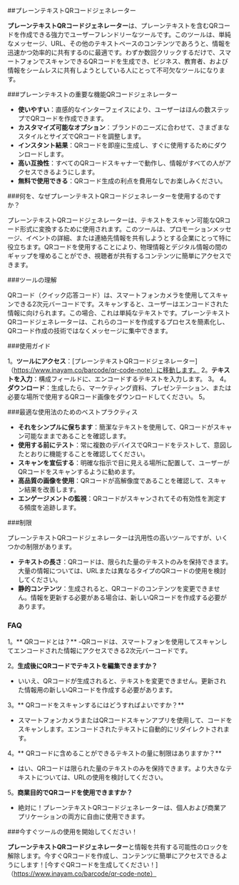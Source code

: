 ##プレーンテキストQRコードジェネレーター

**プレーンテキストQRコードジェネレーター**は、プレーンテキストを含むQRコードを作成できる強力でユーザーフレンドリーなツールです。このツールは、単純なメッセージ、URL、その他のテキストベースのコンテンツであろうと、情報を迅速かつ効率的に共有するのに最適です。わずか数回クリックするだけで、スマートフォンでスキャンできるQRコードを生成でき、ビジネス、教育者、および情報をシームレスに共有しようとしている人にとって不可欠なツールになります。

###プレーンテキストの重要な機能QRコードジェネレーター

-  **使いやすい**：直感的なインターフェイスにより、ユーザーはほんの数ステップでQRコードを作成できます。
-  **カスタマイズ可能なオプション**：ブランドのニーズに合わせて、さまざまなスタイルとサイズでQRコードを調整します。
-  **インスタント結果**：QRコードを即座に生成し、すぐに使用するためにダウンロードします。
-  **高い互換性**：すべてのQRコードスキャナーで動作し、情報がすべての人がアクセスできるようにします。
-  **無料で使用できる**：QRコード生成の利点を費用なしでお楽しみください。

###何を、なぜプレーンテキストQRコードジェネレーターを使用するのですか？

プレーンテキストQRコードジェネレーターは、テキストをスキャン可能なQRコード形式に変換するために使用されます。このツールは、プロモーションメッセージ、イベントの詳細、または連絡先情報を共有しようとする企業にとって特に役立ちます。QRコードを使用することにより、物理情報とデジタル情報の間のギャップを埋めることができ、視聴者が共有するコンテンツに簡単にアクセスできます。

###ツールの理解

QRコード（クイック応答コード）は、スマートフォンカメラを使用してスキャンできる2次元バーコードです。スキャンすると、ユーザーはエンコードされた情報に向けられます。この場合、これは単純なテキストです。プレーンテキストQRコードジェネレーターは、これらのコードを作成するプロセスを簡素化し、QRコード作成の技術ではなくメッセージに集中できます。

###使用ガイド

1。**ツールにアクセス**：[プレーンテキストQRコードジェネレーター]（https://www.inayam.co/barcode/qr-code-note）に移動します。
2。**テキストを入力**：構成フィールドに、エンコードするテキストを入力します。
3。
4。**ダウンロード**：生成したら、マーケティング資料、プレゼンテーション、または必要な場所で使用するQRコード画像をダウンロードしてください。
5。

###最適な使用法のためのベストプラクティス

-  **それをシンプルに保ちます**：簡潔なテキストを使用して、QRコードがスキャン可能なままであることを確認します。
-  **使用する前にテスト**：常に複数のデバイスでQRコードをテストして、意図したとおりに機能することを確認してください。
-  **スキャンを宣伝する**：明確な指示で目に見える場所に配置して、ユーザーがQRコードをスキャンするように勧めます。
-  **高品質の画像を使用**：QRコードが高解像度であることを確認して、スキャン結果を改善します。
-  **エンゲージメントの監視**：QRコードがスキャンされてその有効性を測定する頻度を追跡します。

###制限

プレーンテキストQRコードジェネレーターは汎用性の高いツールですが、いくつかの制限があります。
-  **テキストの長さ**：QRコードは、限られた量のテキストのみを保持できます。大量の情報については、URLまたは異なるタイプのQRコードの使用を検討してください。
-  **静的コンテンツ**：生成されると、QRコードのコンテンツを変更できません。情報を更新する必要がある場合は、新しいQRコードを作成する必要があります。

### FAQ

1。** QRコードとは？**
-QRコードは、スマートフォンを使用してスキャンしてエンコードされた情報にアクセスできる2次元バーコードです。

2。**生成後にQRコードでテキストを編集できますか？**
- いいえ、QRコードが生成されると、テキストを変更できません。更新された情報用の新しいQRコードを作成する必要があります。

3。** QRコードをスキャンするにはどうすればよいですか？**
- スマートフォンカメラまたはQRコードスキャンアプリを使用して、コードをスキャンします。エンコードされたテキストに自動的にリダイレクトされます。

4。** QRコードに含めることができるテキストの量に制限はありますか？**
- はい、QRコードは限られた量のテキストのみを保持できます。より大きなテキストについては、URLの使用を検討してください。

5。**商業目的でQRコードを使用できますか？**
- 絶対に！プレーンテキストQRコードジェネレーターは、個人および商業アプリケーションの両方に自由に使用できます。

###今すぐツールの使用を開始してください！

**プレーンテキストQRコードジェネレーター**と情報を共有する可能性のロックを解除します。今すぐQRコードを作成し、コンテンツに簡単にアクセスできるようにします！[今すぐQRコードを生成してください！]（https://www.inayam.co/barcode/qr-code-note）
